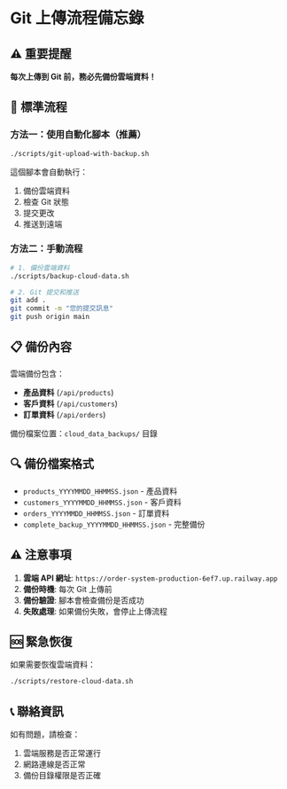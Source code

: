 # Git 上傳流程備忘錄

## ⚠️ 重要提醒

**每次上傳到 Git 前，務必先備份雲端資料！**

## 🚀 標準流程

### 方法一：使用自動化腳本（推薦）
```bash
./scripts/git-upload-with-backup.sh
```

這個腳本會自動執行：
1. 備份雲端資料
2. 檢查 Git 狀態
3. 提交更改
4. 推送到遠端

### 方法二：手動流程
```bash
# 1. 備份雲端資料
./scripts/backup-cloud-data.sh

# 2. Git 提交和推送
git add .
git commit -m "您的提交訊息"
git push origin main
```

## 📋 備份內容

雲端備份包含：
- **產品資料** (`/api/products`)
- **客戶資料** (`/api/customers`) 
- **訂單資料** (`/api/orders`)

備份檔案位置：`cloud_data_backups/` 目錄

## 🔍 備份檔案格式

- `products_YYYYMMDD_HHMMSS.json` - 產品資料
- `customers_YYYYMMDD_HHMMSS.json` - 客戶資料
- `orders_YYYYMMDD_HHMMSS.json` - 訂單資料
- `complete_backup_YYYYMMDD_HHMMSS.json` - 完整備份

## ⚠️ 注意事項

1. **雲端 API 網址**: `https://order-system-production-6ef7.up.railway.app`
2. **備份時機**: 每次 Git 上傳前
3. **備份驗證**: 腳本會檢查備份是否成功
4. **失敗處理**: 如果備份失敗，會停止上傳流程

## 🆘 緊急恢復

如果需要恢復雲端資料：
```bash
./scripts/restore-cloud-data.sh
```

## 📞 聯絡資訊

如有問題，請檢查：
1. 雲端服務是否正常運行
2. 網路連線是否正常
3. 備份目錄權限是否正確
